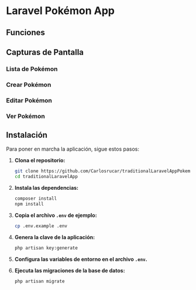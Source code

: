 # Laravel Pokémon App



## Funciones


## Capturas de Pantalla

### Lista de Pokémon



### Crear Pokémon



### Editar Pokémon



### Ver Pokémon



## Instalación

Para poner en marcha la aplicación, sigue estos pasos:

1. **Clona el repositorio:**
    ```bash
    git clone https://github.com/Carlosrucar/traditionalLaravelAppPokemon.git
    cd traditionalLaravelApp
    ```

2. **Instala las dependencias:**
    ```bash
    composer install
    npm install
    ```

3. **Copia el archivo `.env` de ejemplo:**
    ```bash
    cp .env.example .env
    ```

4. **Genera la clave de la aplicación:**
    ```bash
    php artisan key:generate
    ```

5. **Configura las variables de entorno en el archivo `.env`.**

6. **Ejecuta las migraciones de la base de datos:**
    ```bash
    php artisan migrate
    ```
